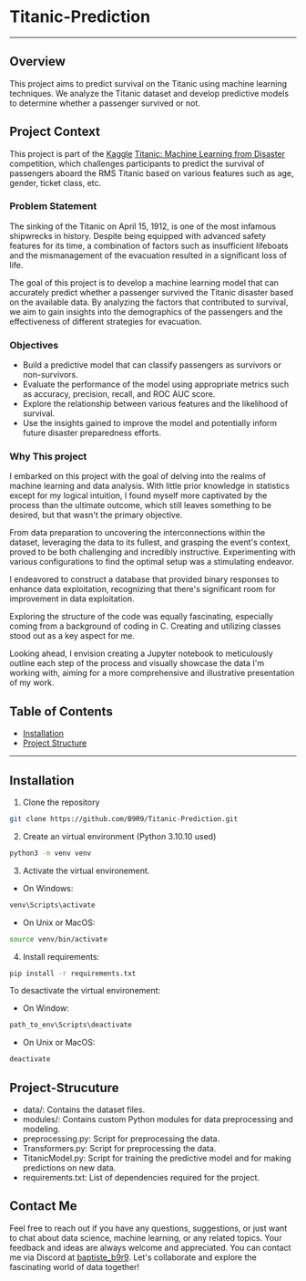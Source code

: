 # Titanic-Prediction
***
## Overview
This project aims to predict survival on the Titanic using machine learning techniques. We analyze the Titanic dataset and develop predictive models to determine whether a passenger survived or not.

## Project Context
This project is part of the [Kaggle](#https://www.kaggle.com/) [Titanic: Machine Learning from Disaster](#https://www.kaggle.com/competitions/titanic) competition, which challenges participants to predict the survival of passengers aboard the RMS Titanic based on various features such as age, gender, ticket class, etc.

### Problem Statement
The sinking of the Titanic on April 15, 1912, is one of the most infamous shipwrecks in history. Despite being equipped with advanced safety features for its time, a combination of factors such as insufficient lifeboats and the mismanagement of the evacuation resulted in a significant loss of life.

The goal of this project is to develop a machine learning model that can accurately predict whether a passenger survived the Titanic disaster based on the available data. By analyzing the factors that contributed to survival, we aim to gain insights into the demographics of the passengers and the effectiveness of different strategies for evacuation.

### Objectives
- Build a predictive model that can classify passengers as survivors or non-survivors.
- Evaluate the performance of the model using appropriate metrics such as accuracy, precision, recall, and ROC AUC score.
- Explore the relationship between various features and the likelihood of survival.
- Use the insights gained to improve the model and potentially inform future disaster preparedness efforts.

### Why This project
I embarked on this project with the goal of delving into the realms of machine learning and data analysis. With little prior knowledge in statistics except for my logical intuition, I found myself more captivated by the process than the ultimate outcome, which still leaves something to be desired, but that wasn't the primary objective.

From data preparation to uncovering the interconnections within the dataset, leveraging the data to its fullest, and grasping the event's context, proved to be both challenging and incredibly instructive. Experimenting with various configurations to find the optimal setup was a stimulating endeavor.

I endeavored to construct a database that provided binary responses to enhance data exploitation, recognizing that there's significant room for improvement in data exploitation.

Exploring the structure of the code was equally fascinating, especially coming from a background of coding in C. Creating and utilizing classes stood out as a key aspect for me.

Looking ahead, I envision creating a Jupyter notebook to meticulously outline each step of the process and visually showcase the data I'm working with, aiming for a more comprehensive and illustrative presentation of my work.


## Table of Contents
- [Installation](#installation)
- [Project Structure](#project-strucuture)
***

## Installation
1. Clone the repository 
```bash
git clone https://github.com/B9R9/Titanic-Prediction.git
```
2. Create an virtual environment (Python 3.10.10 used) 
```bash
python3 -m venv venv
```
3. Activate the virtual environement.
  - On Windows:
```bash
venv\Scripts\activate
```
  - On Unix or MacOS:
```bash
source venv/bin/activate
```
4. Install requirements:
```bash
pip install -r requirements.txt
```
To desactivate the virtual environement:
  - On Window:
  ```bash
  path_to_env\Scripts\deactivate
  ```
  - On Unix or MacOS:
```bash
deactivate
```

## Project-Strucuture
- data/: Contains the dataset files.
- modules/: Contains custom Python modules for data preprocessing and modeling.
- preprocessing.py: Script for preprocessing the data.
- Transformers.py: Script for preprocessing the data.
- TitanicModel.py: Script for training the predictive model and for making predictions on new data.
- requirements.txt: List of dependencies required for the project.

## Contact Me
Feel free to reach out if you have any questions, suggestions, or just want to chat about data science, machine learning, or any related topics. Your feedback and ideas are always welcome and appreciated. You can contact me via Discord at [baptiste_b9r9](https://discord.com/). Let's collaborate and explore the fascinating world of data together!
